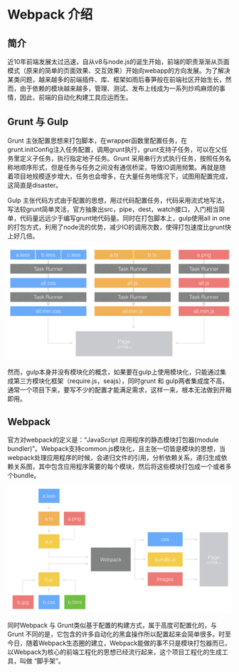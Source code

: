 # Webpack 介绍
## 简介
近10年前端发展太过迅速，自从v8与node.js的诞生开始，前端的职责渐渐从页面模式（原来的简单的页面效果、交互效果）开始向webapp的方向发展。为了解决某类问题，越来越多的前端插件、库、框架如雨后春笋般在前端社区开始生长，然而，由于依赖的模块越来越多，管理、测试、发布上线成为一系列炒鸡麻烦的事情，因此，前端的自动化构建工具应运而生。

## Grunt 与 Gulp
Grunt 主张配置思想来打包脚本，在wrapper函数里配置任务，在grunt.initConfig注入任务配置，调用grunt执行，grunt支持子任务，可以在父任务里定义子任务，执行指定地子任务。Grunt 采用串行方式执行任务，按照任务名称地顺序形式，但是任务与任务之间没有通信桥梁，导致IO调用频繁。再就是随着项目地规模逐步增大，任务也会增多，在大量任务地情况下，试图用配置完成，这简直是disaster。

Gulp 主张代码方式由于配置的思想，用过代码配置任务，代码采用流式地写法，写法较grunt简单灵活，官方抽象出src，pipe，dest，watch接口，入门相当简单，代码量远远少于编写grunt地代码量。同时在打包脚本上，gulp使用all in one 的打包方式，利用了node流的优势，减少IO的调用次数，使得打包速度比grunt快上好几倍。

![image](./gulp-workflow.png)

然而，gulp本身并没有模块化的概念，如果要在gulp上使用模块化，只能通过集成第三方模块化框架（require.js，seajs），同时grunt 和 gulp两者集成度不高，通常一个项目下来，要写不少的配置才能满足需求，这样一来，根本无法做到开箱即用。

## Webpack
官方对webpack的定义是：“JavaScript 应用程序的静态模块打包器(module bundler)”。Webpack支持common.js模块化，且主张一切皆是模块的思想，当webpack处理应用程序的时候，会递归文件的引用，分析依赖关系，递归生成依赖关系图，其中包含应用程序需要的每个模块，然后将这些模块打包成一个或者多个bundle。

![image](./webpack-workflow.png)

同时Webpack 与 Grunt类似基于配置的构建方式，属于高度可配置化的，与 Grunt 不同的是，它包含的许多自动化的黑盒操作所以配置起来会简单很多。时至今日，随着Webpack生态圈的建立，Webpack能做的事不只是模块打包器而已，以Webpack为核心的前端工程化的思想已经流行起来，这个项目工程化的生成工具，叫做 “脚手架”。
